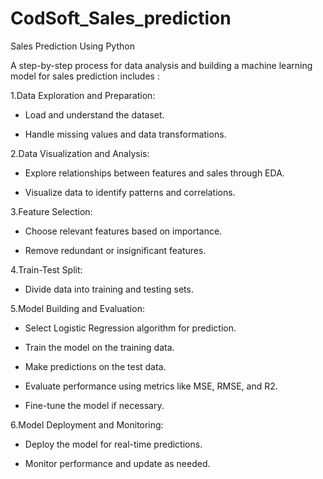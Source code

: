 # CodSoft_Sales_prediction
Sales Prediction Using Python 

A step-by-step process for data analysis and building a machine learning model for sales prediction includes :

1.Data Exploration and Preparation:
- Load and understand the dataset.
* Handle missing values and data transformations.

2.Data Visualization and Analysis:
- Explore relationships between features and sales through EDA.
* Visualize data to identify patterns and correlations.

3.Feature Selection:
- Choose relevant features based on importance.
* Remove redundant or insignificant features.

4.Train-Test Split:
- Divide data into training and testing sets.

5.Model Building and Evaluation:
- Select Logistic Regression algorithm for prediction.
* Train the model on the training data.
+ Make predictions on the test data.
- Evaluate performance using metrics like MSE, RMSE, and R2.
* Fine-tune the model if necessary.

6.Model Deployment and Monitoring:
- Deploy the model for real-time predictions.
* Monitor performance and update as needed.
